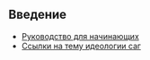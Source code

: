 ## Введение

* [Руководство для начинающих](BeginnerTutorial.md)
* [Ссылки на тему идеологии саг](SagaBackground.md)
